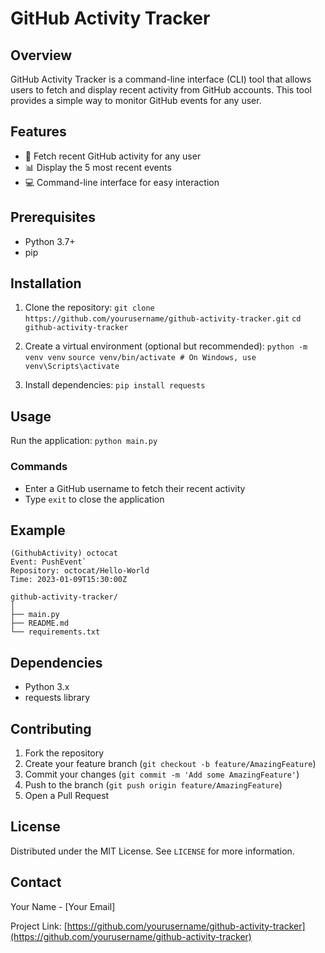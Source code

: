 # GitHub Activity Tracker

## Overview

GitHub Activity Tracker is a command-line interface (CLI) tool that allows users to fetch and display recent activity from GitHub accounts. This tool provides a simple way to monitor GitHub events for any user.

## Features

- 🚀 Fetch recent GitHub activity for any user
- 📊 Display the 5 most recent events
- 💻 Command-line interface for easy interaction

## Prerequisites

- Python 3.7+
- pip

## Installation

1. Clone the repository:
    `git clone https://github.com/yourusername/github-activity-tracker.git`
    `cd github-activity-tracker`


2. Create a virtual environment (optional but recommended):
    `python -m venv venv`
    `source venv/bin/activate # On Windows, use venv\Scripts\activate`


3. Install dependencies:
    `pip install requests`


## Usage

Run the application:
    `python main.py`


### Commands

- Enter a GitHub username to fetch their recent activity
- Type `exit` to close the application

## Example

```
(GithubActivity) octocat
Event: PushEvent`
Repository: octocat/Hello-World
Time: 2023-01-09T15:30:00Z
```

```
github-activity-tracker/
│
├── main.py
├── README.md
└── requirements.txt
```


## Dependencies

- Python 3.x
- requests library

## Contributing

1. Fork the repository
2. Create your feature branch (`git checkout -b feature/AmazingFeature`)
3. Commit your changes (`git commit -m 'Add some AmazingFeature'`)
4. Push to the branch (`git push origin feature/AmazingFeature`)
5. Open a Pull Request

## License

Distributed under the MIT License. See `LICENSE` for more information.

## Contact

Your Name - [Your Email]

Project Link: [https://github.com/yourusername/github-activity-tracker](https://github.com/yourusername/github-activity-tracker)

